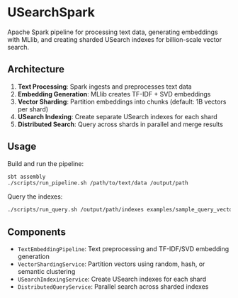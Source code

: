 # USearchSpark

Apache Spark pipeline for processing text data, generating embeddings with MLlib, and creating sharded USearch indexes for billion-scale vector search.

## Architecture

1. __Text Processing__: Spark ingests and preprocesses text data
2. __Embedding Generation__: MLlib creates TF-IDF + SVD embeddings  
3. __Vector Sharding__: Partition embeddings into chunks (default: 1B vectors per shard)
4. __USearch Indexing__: Create separate USearch indexes for each shard
5. __Distributed Search__: Query across shards in parallel and merge results

## Usage

Build and run the pipeline:
```bash
sbt assembly
./scripts/run_pipeline.sh /path/to/text/data /output/path
```

Query the indexes:
```bash  
./scripts/run_query.sh /output/path/indexes examples/sample_query_vector.json
```

## Components

- `TextEmbeddingPipeline`: Text preprocessing and TF-IDF/SVD embedding generation
- `VectorShardingService`: Partition vectors using random, hash, or semantic clustering
- `USearchIndexingService`: Create USearch indexes for each shard
- `DistributedQueryService`: Parallel search across sharded indexes
